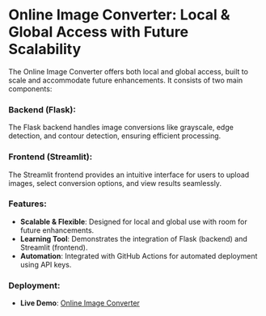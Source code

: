 # Online Image Converter: Local & Global Access with Future Scalability

The Online Image Converter offers both local and global access, built to scale and accommodate future enhancements. It consists of two main components:

### **Backend (Flask)**:
The Flask backend handles image conversions like grayscale, edge detection, and contour detection, ensuring efficient processing.

### **Frontend (Streamlit)**:
The Streamlit frontend provides an intuitive interface for users to upload images, select conversion options, and view results seamlessly.

### **Features**:
- **Scalable & Flexible**: Designed for local and global use with room for future enhancements.
- **Learning Tool**: Demonstrates the integration of Flask (backend) and Streamlit (frontend).
- **Automation**: Integrated with GitHub Actions for automated deployment using API keys.

### **Deployment**:
- **Live Demo**: [Online Image Converter](https://streamlab-image-converter.onrender.com)

